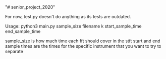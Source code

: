 "# senior_project_2020" 

For now, test.py doesn't do anything as its tests are outdated.

Usage: python3 main.py sample_size filename k start_sample_time end_sample_time

sample_size is how much time each fft should cover in the stft
start and end sample times are the times for the specific instrument that you want to 
try to separate
